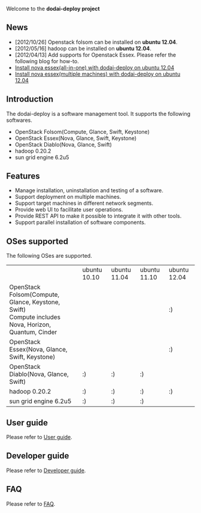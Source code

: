 Welcome to the **dodai-deploy project**

## News 
* [2012/10/26] Openstack folsom can be installed on **ubuntu 12.04**.
* [2012/05/16] hadoop can be installed on **ubuntu 12.04**.
* [2012/04/13] Add supports for Openstack Essex. Please refer the following blog for how-to.
 * [Install nova essex(all-in-one) with dodai-deploy on ubuntu 12.04](http://www.guanxiaohua2k6.com/2012/04/install-openstack-nova-essex-with-dodai.html)
 * [Install nova essex(multiple machines) with dodai-deploy on ubuntu 12.04](http://www.guanxiaohua2k6.com/2012/04/install-openstack-nova-essexmultiple.html)

## Introduction
The dodai-deploy is a software management tool. It supports the following softwares.

* OpenStack Folsom(Compute, Glance, Swift, Keystone)
* OpenStack Essex(Nova, Glance, Swift, Keystone)
* OpenStack Diablo(Nova, Glance, Swift) 
* hadoop 0.20.2
* sun grid engine 6.2u5

## Features
* Manage installation, uninstallation and testing of a software.
* Support deployment on multiple machines. 
* Support target machines in different network segments.
* Provide web UI to facilitate user operations.
* Provide REST API to make it possible to integrate it with other tools.
* Support parallel installation of software components.

## OSes supported
The following OSes are supported.
<table>
   <tr>
       <td></td>
       <td>ubuntu 10.10</td>
       <td>ubuntu 11.04</td>
       <td>ubuntu 11.10</td>
       <td>ubuntu 12.04</td>
   </tr>
   <tr>
       <td>OpenStack Folsom(Compute, Glance, Keystone, Swift)<br/>Compute includes Nova, Horizon, Quantum, Cinder</td>
       <td></td>
       <td></td>
       <td></td>
       <td>:)</td>
   </tr>
   <tr>
       <td>OpenStack Essex(Nova, Glance, Swift, Keystone)</td>
       <td></td>
       <td></td>
       <td></td>
       <td>:)</td>
   </tr>
   <tr>
       <td>OpenStack Diablo(Nova, Glance, Swift)</td>
       <td>:)</td>
       <td>:)</td>
       <td>:)</td>
       <td></td>
   </tr>
   <tr>
       <td>hadoop 0.20.2</td>
       <td>:)</td>
       <td>:)</td>
       <td>:)</td>
       <td>:)</td>
   </tr>
   <tr>
       <td>sun grid engine 6.2u5</td>
       <td>:)</td>
       <td>:)</td>
       <td>:)</td>
       <td></td>
   </tr>
</table>

## User guide
Please refer to [User guide](/nii-cloud/dodai-deploy/wiki/User-guide). 

## Developer guide
Please refer to [Developer guide](/nii-cloud/dodai-deploy/wiki/Developer-guide).

## FAQ
Please refer to [FAQ](/nii-cloud/dodai-deploy/wiki/FAQ).
